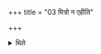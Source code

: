+++
title = "03 मित्रो न एहीति"

+++

<details><summary>थिते</summary>

मित्रो न एहीति यजमानो राजानमादायेन्द्रस्योरुमाविशेति दक्षिण ऊरावासाद्य हस्ताभ्यां निगृह्यास्ते ३
</details>
